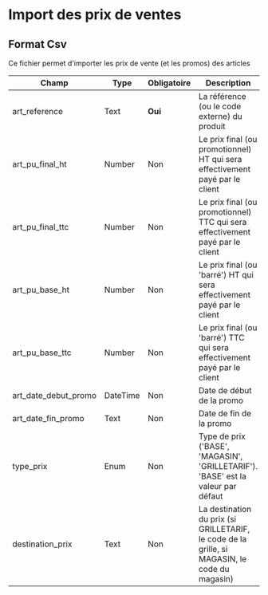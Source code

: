 # Import des prix de ventes


<h2>Format Csv</h2><p>Ce fichier permet d&#39;importer les prix de vente (et les promos) des articles</p>


<table style='width:100%'><thead><tr><th>Champ</th><th>Type</th><th>Obligatoire</th><th style='width:50%'>Description</th></tr></thead><tbody><tr><td>art_reference</td><td>Text</td><td><b>Oui</b></td><td>La r&#233;f&#233;rence (ou le code externe) du produit</td><td><tr><td>art_pu_final_ht</td><td>Number</td><td>Non</td><td>Le prix final (ou promotionnel) HT qui sera effectivement pay&#233; par le client</td><td><tr><td>art_pu_final_ttc</td><td>Number</td><td>Non</td><td>Le prix final (ou promotionnel) TTC qui sera effectivement pay&#233; par le client</td><td><tr><td>art_pu_base_ht</td><td>Number</td><td>Non</td><td>Le prix final (ou &#39;barr&#233;&#39;) HT qui sera effectivement pay&#233; par le client</td><td><tr><td>art_pu_base_ttc</td><td>Number</td><td>Non</td><td>Le prix final (ou &#39;barr&#233;&#39;) TTC qui sera effectivement pay&#233; par le client</td><td><tr><td>art_date_debut_promo</td><td>DateTime</td><td>Non</td><td>Date de d&#233;but de la promo</td><td><tr><td>art_date_fin_promo</td><td>Text</td><td>Non</td><td>Date de fin de la promo</td><td><tr><td>type_prix</td><td>Enum</td><td>Non</td><td>Type de prix (&#39;BASE&#39;, &#39;MAGASIN&#39;, &#39;GRILLETARIF&#39;). &#39;BASE&#39; est la valeur par d&#233;faut</td><td><tr><td>destination_prix</td><td>Text</td><td>Non</td><td>La destination du prix (si GRILLETARIF, le code de la grille, si MAGASIN, le code du magasin)</td><td></tbody></table>


